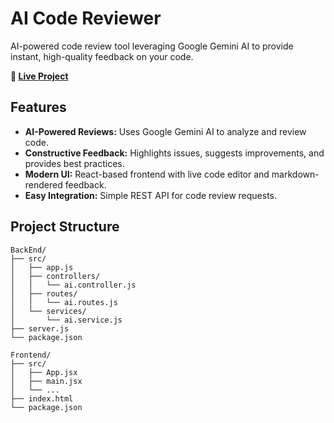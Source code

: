 # AI Code Reviewer

AI-powered code review tool leveraging Google Gemini AI to provide instant, high-quality feedback on your code.

**🔗 [Live Project](https://code-review-ai-frontend-8uxo.onrender.com)**

## Features

- **AI-Powered Reviews:** Uses Google Gemini AI to analyze and review code.
- **Constructive Feedback:** Highlights issues, suggests improvements, and provides best practices.
- **Modern UI:** React-based frontend with live code editor and markdown-rendered feedback.
- **Easy Integration:** Simple REST API for code review requests.

## Project Structure

```
BackEnd/
├── src/
│   ├── app.js
│   ├── controllers/
│   │   └── ai.controller.js
│   ├── routes/
│   │   └── ai.routes.js
│   └── services/
│       └── ai.service.js
├── server.js
└── package.json

Frontend/
├── src/
│   ├── App.jsx
│   ├── main.jsx
│   └── ...
├── index.html
└── package.json
```